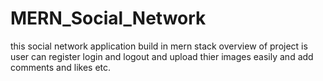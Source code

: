 # MERN_Social_Network
this social network application build in mern stack 
overview of project is user can register login and logout 
and upload thier images easily 
and add comments and likes etc.
